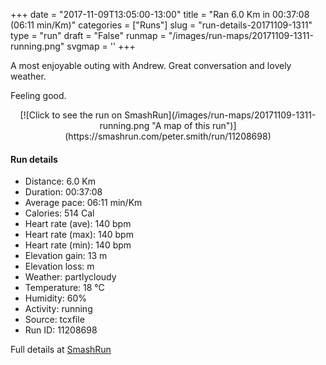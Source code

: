 +++
date = "2017-11-09T13:05:00-13:00"
title = "Ran 6.0 Km in 00:37:08 (06:11 min/Km)"
categories = ["Runs"]
slug = "run-details-20171109-1311"
type = "run"
draft = "False"
runmap = "/images/run-maps/20171109-1311-running.png"
svgmap = '<polyline points="0 56, 0 57, 0 59, 1 60, 1 62, 2 63, 3 63, 6 61, 8 59, 10 57, 12 56, 13 56, 14 54, 14 53, 17 50, 18 49, 18 49, 20 47, 23 46, 28 43, 29 42, 30 42, 35 42, 38 44, 40 44, 42 45, 43 45, 45 44, 46 42, 48 41, 49 38, 50 37, 58 37, 59 37, 64 37, 68 38, 74 38, 78 39, 83 41, 94 52, 100 55, 95 52, 86 44, 84 43, 80 40, 74 38, 65 38, 58 37, 48 38, 47 40, 45 42, 42 45, 39 44, 37 43, 33 41, 31 42, 28 43, 25 44, 24 45, 22 46, 18 47, 17 48, 15 51, 13 53, 12 55, 8 56, 10 55">'
+++

A most enjoyable outing with Andrew. Great conversation and lovely weather. 

Feeling good. 

<!--more-->

<center>
[![Click to see the run on SmashRun](/images/run-maps/20171109-1311-running.png "A map of this run")](https://smashrun.com/peter.smith/run/11208698)
</center>

#### Run details

* Distance: 6.0 Km
* Duration: 00:37:08
* Average pace: 06:11 min/Km
* Calories: 514 Cal
* Heart rate (ave): 140 bpm
* Heart rate (max): 140 bpm
* Heart rate (min): 140 bpm
* Elevation gain: 13 m
* Elevation loss:  m
* Weather: partlycloudy
* Temperature: 18 &deg;C
* Humidity: 60%
* Activity: running
* Source: tcxfile
* Run ID: 11208698

Full details at [SmashRun](https://smashrun.com/peter.smith/run/11208698)